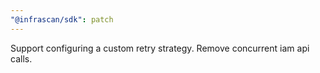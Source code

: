 ```yaml
---
"@infrascan/sdk": patch
---
```


Support configuring a custom retry strategy. Remove concurrent iam api calls.
